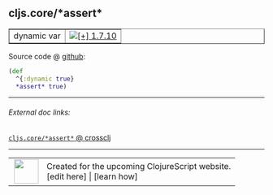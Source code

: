 ## cljs.core/\*assert\*



 <table border="1">
<tr>
<td>dynamic var</td>
<td><a href="https://github.com/cljsinfo/cljs-api-docs/tree/1.7.10"><img valign="middle" alt="[+] 1.7.10" title="Added in 1.7.10" src="https://img.shields.io/badge/+-1.7.10-lightgrey.svg"></a> </td>
</tr>
</table>









Source code @ [github](https://github.com/clojure/clojurescript/blob/r1.7.58/src/main/cljs/cljs/core.cljs#L38-L40):

```clj
(def
  ^{:dynamic true}
  *assert* true)
```

<!--
Repo - tag - source tree - lines:

 <pre>
clojurescript @ r1.7.58
└── src
    └── main
        └── cljs
            └── cljs
                └── <ins>[core.cljs:38-40](https://github.com/clojure/clojurescript/blob/r1.7.58/src/main/cljs/cljs/core.cljs#L38-L40)</ins>
</pre>

-->

---



###### External doc links:

[`cljs.core/*assert*` @ crossclj](http://crossclj.info/fun/cljs.core.cljs/*assert*.html)<br>

---

 <table>
<tr><td>
<img valign="middle" align="right" width="48px" src="http://i.imgur.com/Hi20huC.png">
</td><td>
Created for the upcoming ClojureScript website.<br>
[edit here] | [learn how]
</td></tr></table>

[edit here]:https://github.com/cljsinfo/cljs-api-docs/blob/master/cljsdoc/cljs.core_STARassertSTAR.cljsdoc
[learn how]:https://github.com/cljsinfo/cljs-api-docs/wiki/cljsdoc-files

<!--

This information was too distracting to show to readers, but I'll leave it
commented here since it is helpful to:

- pretty-print the data used to generate this document
- and show how to retrieve that data



The API data for this symbol:

```clj
{:ns "cljs.core",
 :name "*assert*",
 :type "dynamic var",
 :source {:code "(def\n  ^{:dynamic true}\n  *assert* true)",
          :title "Source code",
          :repo "clojurescript",
          :tag "r1.7.58",
          :filename "src/main/cljs/cljs/core.cljs",
          :lines [38 40]},
 :full-name "cljs.core/*assert*",
 :full-name-encode "cljs.core_STARassertSTAR",
 :history [["+" "1.7.10"]]}

```

Retrieve the API data for this symbol:

```clj
;; from Clojure REPL
(require '[clojure.edn :as edn])
(-> (slurp "https://raw.githubusercontent.com/cljsinfo/cljs-api-docs/catalog/cljs-api.edn")
    (edn/read-string)
    (get-in [:symbols "cljs.core/*assert*"]))
```

-->

